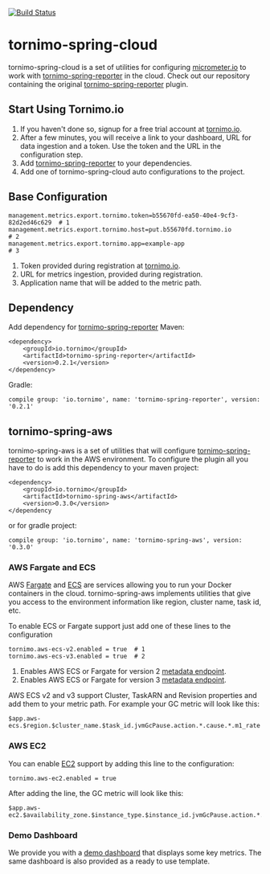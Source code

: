 [![Build Status](https://circleci.com/gh/tornimo/tornimo-spring-cloud.svg?style=shield)](https://circleci.com/gh/tornimo/tornimo-spring-cloud)


# tornimo-spring-cloud
tornimo-spring-cloud is a set of utilities for configuring [micrometer.io](micrometer.io) to work with [tornimo-spring-reporter](https://github.com/tornimo/tornimo-spring-reporter) in the cloud.
Check out our repository containing the original [tornimo-spring-reporter](https://github.com/tornimo/tornimo-spring-reporter) plugin.

## Start Using Tornimo.io
1) If you haven't done so, signup for a free trial account at [tornimo.io](https://tornimo.io/start-free-trial/).
2) After a few minutes, you will receive a link to your dashboard, URL for data ingestion and a token. Use the token and the URL in the configuration step.
3) Add [tornimo-spring-reporter](https://github.com/tornimo/tornimo-spring-reporter) to your dependencies.
4) Add one of tornimo-spring-cloud auto configurations to the project.

## Base Configuration
``` 
management.metrics.export.tornimo.token=b55670fd-ea50-40e4-9cf3-82d2ed46c629  # 1
management.metrics.export.tornimo.host=put.b55670fd.tornimo.io                # 2
management.metrics.export.tornimo.app=example-app                             # 3
``` 
1) Token provided during registration at [tornimo.io](tornimo.io).
2) URL for metrics ingestion, provided during registration.
3) Application name that will be added to the metric path.

## Dependency
Add dependency for [tornimo-spring-reporter](https://github.com/tornimo/tornimo-spring-reporter)
Maven:
```
<dependency>
    <groupId>io.tornimo</groupId>
    <artifactId>tornimo-spring-reporter</artifactId>
    <version>0.2.1</version>
</dependency>
```
Gradle:
```
compile group: 'io.tornimo', name: 'tornimo-spring-reporter', version: '0.2.1'
```

## tornimo-spring-aws
tornimo-spring-aws is a set of utilities that will configure [tornimo-spring-reporter](https://github.com/tornimo/tornimo-spring-reporter) to work in the AWS environment.
To configure the plugin all you have to do is add this dependency to your maven project:  
```
<dependency>
    <groupId>io.tornimo</groupId>
    <artifactId>tornimo-spring-aws</artifactId>
    <version>0.3.0</version>
</dependency
```
or for gradle project:
```
compile group: 'io.tornimo', name: 'tornimo-spring-aws', version: '0.3.0'
```

### AWS Fargate and ECS
AWS [Fargate](https://aws.amazon.com/fargate/) and [ECS](https://aws.amazon.com/ecs/) are services allowing you to run your Docker containers in the cloud. tornimo-spring-aws implements utilities that give you access to the environment information like
region, cluster name, task id, etc.

To enable ECS or Fargate support just add one of these lines to the configuration
```
tornimo.aws-ecs-v2.enabled = true  # 1
tornimo.aws-ecs-v3.enabled = true  # 2
```
1) Enables AWS ECS or Fargate for version 2 [metadata endpoint](https://docs.aws.amazon.com/AmazonECS/latest/developerguide/task-metadata-endpoint.html).
2) Enables AWS ECS or Fargate for version 3 [metadata endpoint](https://docs.aws.amazon.com/AmazonECS/latest/developerguide/task-metadata-endpoint.html).

AWS ECS v2 and v3 support Cluster, TaskARN and Revision properties and add them to your metric path. 
For example your GC metric will look like this:
```
$app.aws-ecs.$region.$cluster_name.$task_id.jvmGcPause.action.*.cause.*.m1_rate
```


### AWS EC2
You can enable [EC2](https://aws.amazon.com/ec2/) support by adding this line to the configuration:
```
tornimo.aws-ec2.enabled = true 
```
After adding the line, the GC metric will look like this:
```
$app.aws-ec2.$availability_zone.$instance_type.$instance_id.jvmGcPause.action.*.cause.*.m1_rate
```

### Demo Dashboard
We provide you with a [demo dashboard](https://demo.tornimo.io/d/iYJJmNnZz/spring-demo-application?orgId=1&from=now-6h&to=now) that displays some key metrics.
The same dashboard is also provided as a ready to use template.

